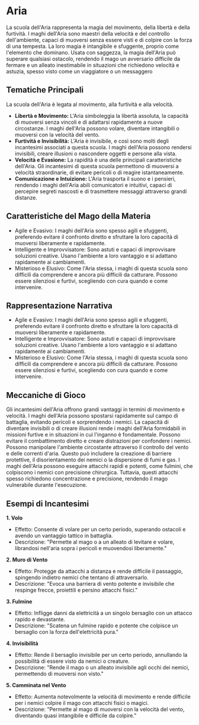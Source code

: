 # Aria
La scuola dell'Aria rappresenta la magia del movimento, della libertà e della furtività. I maghi dell'Aria sono maestri della velocità e del controllo dell'ambiente, capaci di muoversi senza essere visti e di colpire con la forza di una tempesta. La loro magia è intangibile e sfuggente, proprio come l'elemento che dominano. Usata con saggezza, la magia dell'Aria può superare qualsiasi ostacolo, rendendo il mago un avversario difficile da fermare e un alleato inestimabile in situazioni che richiedono velocità e astuzia, spesso visto come un viaggiatore o un messaggero

## Tematiche Principali
La scuola dell'Aria è legata al movimento, alla furtività e alla velocità.

- **Libertà e Movimento:** L'Aria simboleggia la libertà assoluta, la capacità di muoversi senza vincoli e di adattarsi rapidamente a nuove circostanze. I maghi dell'Aria possono volare, diventare intangibili o muoversi con la velocità del vento.
- **Furtività e Invisibilità:** L'Aria è invisibile, e così sono molti degli incantesimi associati a questa scuola. I maghi dell'Aria possono rendersi invisibili, creare illusioni o nascondere oggetti e persone alla vista.
- **Velocità e Evasione:** La rapidità è una delle principali caratteristiche dell'Aria. Gli incantesimi di questa scuola permettono di muoversi a velocità straordinarie, di evitare pericoli o di reagire istantaneamente.
- **Comunicazione e Intuizione:** L'Aria trasporta il suono e i pensieri, rendendo i maghi dell'Aria abili comunicatori e intuitivi, capaci di percepire segreti nascosti e di trasmettere messaggi attraverso grandi distanze.

## Caratteristiche del Mago della Materia
- Agile e Evasivo: I maghi dell'Aria sono spesso agili e sfuggenti, preferendo evitare il confronto diretto e sfruttare la loro capacità di muoversi liberamente e rapidamente.
- Intelligente e Improvvisatore: Sono astuti e capaci di improvvisare soluzioni creative. Usano l'ambiente a loro vantaggio e si adattano rapidamente ai cambiamenti.
- Misterioso e Elusivo: Come l'Aria stessa, i maghi di questa scuola sono difficili da comprendere e ancora più difficili da catturare. Possono essere silenziosi e furtivi, scegliendo con cura quando e come intervenire.


## Rappresentazione Narrativa
- Agile e Evasivo: I maghi dell'Aria sono spesso agili e sfuggenti, preferendo evitare il confronto diretto e sfruttare la loro capacità di muoversi liberamente e rapidamente.
- Intelligente e Improvvisatore: Sono astuti e capaci di improvvisare soluzioni creative. Usano l'ambiente a loro vantaggio e si adattano rapidamente ai cambiamenti.
- Misterioso e Elusivo: Come l'Aria stessa, i maghi di questa scuola sono difficili da comprendere e ancora più difficili da catturare. Possono essere silenziosi e furtivi, scegliendo con cura quando e come intervenire.


## Meccaniche di Gioco
Gli incantesimi dell'Aria offrono grandi vantaggi in termini di movimento e velocità. I maghi dell'Aria possono spostarsi rapidamente sul campo di battaglia, evitando pericoli e sorprendendo i nemici. La capacità di diventare invisibili o di creare illusioni rende i maghi dell'Aria formidabili in missioni furtive e in situazioni in cui l'inganno è fondamentale. Possono evitare il combattimento diretto e creare distrazioni per confondere i nemici. Possono manipolare l'ambiente circostante attraverso il controllo del vento e delle correnti d'aria. Questo può includere la creazione di barriere protettive, il disorientamento dei nemici o la dispersione di fumi e gas. I maghi dell'Aria possono eseguire attacchi rapidi e potenti, come fulmini, che colpiscono i nemici con precisione chirurgica. Tuttavia, questi attacchi spesso richiedono concentrazione e precisione, rendendo il mago vulnerabile durante l'esecuzione.

## Esempi di Incantesimi

**1. Volo**
- Effetto: Consente di volare per un certo periodo, superando ostacoli e avendo un vantaggio tattico in battaglia.
- Descrizione: "Permette al mago o a un alleato di levitare e volare, librandosi nell'aria sopra i pericoli e muovendosi liberamente."

**2. Muro di Vento**
- Effetto: Protegge da attacchi a distanza e rende difficile il passaggio, spingendo indietro nemici che tentano di attraversarlo.
- Descrizione: "Evoca una barriera di vento potente e invisibile che respinge frecce, proiettili e persino attacchi fisici."

**3. Fulmine**
- Effetto: Infligge danni da elettricità a un singolo bersaglio con un attacco rapido e devastante.
- Descrizione: "Scatena un fulmine rapido e potente che colpisce un bersaglio con la forza dell'elettricità pura."

**4. Invisibilità**
- Effetto: Rende il bersaglio invisibile per un certo periodo, annullando la possibilità di essere visto da nemici o creature.
- Descrizione: "Rende il mago o un alleato invisibile agli occhi dei nemici, permettendo di muoversi non visto."

**5. Camminata nel Vento**
- Effetto: Aumenta notevolmente la velocità di movimento e rende difficile per i nemici colpire il mago con attacchi fisici o magici.
- Descrizione: "Permette al mago di muoversi con la velocità del vento, diventando quasi intangibile e difficile da colpire."